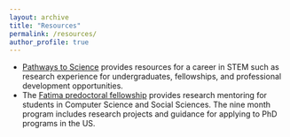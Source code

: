 ```yaml
---
layout: archive
title: "Resources"
permalink: /resources/
author_profile: true
---
```

<ul>
<li>
<a href="https://pathwaystoscience.org/">Pathways to Science</a> provides resources for a career in STEM such as research experience for undergraduates, fellowships, and professional development opportunities. 
</li>
<li>
The <a href="https://fatimafellowship.com/">Fatima predoctoral fellowship</a> provides research mentoring for students in Computer Science and Social Sciences. The nine month program includes research projects and guidance for applying to PhD programs in the US.
</li>
</ul>
